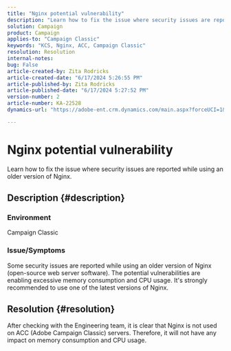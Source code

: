 ```yaml
---
title: "Nginx potential vulnerability"
description: "Learn how to fix the issue where security issues are reported while using an older version of Nginx."
solution: Campaign
product: Campaign
applies-to: "Campaign Classic"
keywords: "KCS, Nginx, ACC, Campaign Classic"
resolution: Resolution
internal-notes: 
bug: False
article-created-by: Zita Rodricks
article-created-date: "6/17/2024 5:26:55 PM"
article-published-by: Zita Rodricks
article-published-date: "6/17/2024 5:27:52 PM"
version-number: 2
article-number: KA-22528
dynamics-url: "https://adobe-ent.crm.dynamics.com/main.aspx?forceUCI=1&pagetype=entityrecord&etn=knowledgearticle&id=a262e7c9-ce2c-ef11-840a-002248084fbb"

---
```

# Nginx potential vulnerability


Learn how to fix the issue where security issues are reported while using an older version of Nginx.

## Description {#description}


### <b>Environment</b>

Campaign Classic



### <b>Issue/Symptoms</b>

Some security issues are reported while using an older version of Nginx (open-source web server software). The potential vulnerabilities are enabling excessive memory consumption and CPU usage. It's strongly recommended to use one of the latest versions of Nginx.


## Resolution {#resolution}


After checking with the Engineering team, it is clear that Nginx is not used on ACC (Adobe Campaign Classic) servers. Therefore, it will not have any impact on memory consumption and CPU usage.



